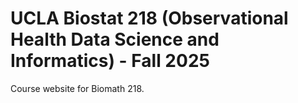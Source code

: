 # UCLA Biostat 218 (Observational Health Data Science and Informatics) - Fall 2025

Course website for Biomath 218.

